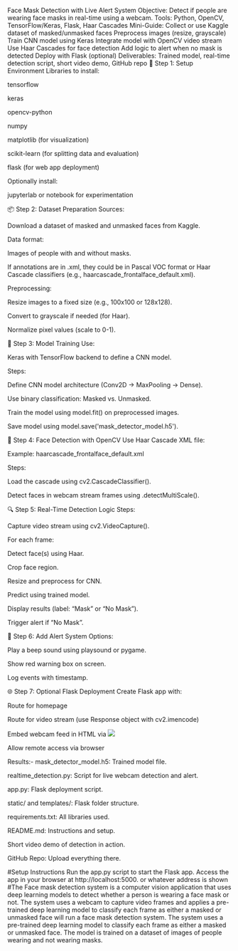 Face Mask Detection with Live Alert System
Objective: Detect if people are wearing face masks in real-time using a webcam.
Tools: Python, OpenCV, TensorFlow/Keras, Flask, Haar Cascades
Mini-Guide:
Collect or use Kaggle dataset of masked/unmasked faces
Preprocess images (resize, grayscale)
Train CNN model using Keras
Integrate model with OpenCV video stream
Use Haar Cascades for face detection
Add logic to alert when no mask is detected
Deploy with Flask (optional)
Deliverables: Trained model, real-time detection script, short video demo, GitHub repo 
📁 Step 1: Setup Environment
Libraries to install:

tensorflow

keras

opencv-python

numpy

matplotlib (for visualization)

scikit-learn (for splitting data and evaluation)

flask (for web app deployment)

Optionally install:

jupyterlab or notebook for experimentation

📦 Step 2: Dataset Preparation
Sources:

Download a dataset of masked and unmasked faces from Kaggle.

Data format:

Images of people with and without masks.

If annotations are in .xml, they could be in Pascal VOC format or Haar Cascade classifiers (e.g., haarcascade_frontalface_default.xml).

Preprocessing:

Resize images to a fixed size (e.g., 100x100 or 128x128).

Convert to grayscale if needed (for Haar).

Normalize pixel values (scale to 0-1).

🧠 Step 3: Model Training
Use:

Keras with TensorFlow backend to define a CNN model.

Steps:

Define CNN model architecture (Conv2D → MaxPooling → Dense).

Use binary classification: Masked vs. Unmasked.

Train the model using model.fit() on preprocessed images.

Save model using model.save('mask_detector_model.h5').

📸 Step 4: Face Detection with OpenCV
Use Haar Cascade XML file:

Example: haarcascade_frontalface_default.xml

Steps:

Load the cascade using cv2.CascadeClassifier().

Detect faces in webcam stream frames using .detectMultiScale().

🔍 Step 5: Real-Time Detection Logic
Steps:

Capture video stream using cv2.VideoCapture().

For each frame:

Detect face(s) using Haar.

Crop face region.

Resize and preprocess for CNN.

Predict using trained model.

Display results (label: “Mask” or “No Mask”).

Trigger alert if “No Mask”.

🔔 Step 6: Add Alert System
Options:

Play a beep sound using playsound or pygame.

Show red warning box on screen.

Log events with timestamp.

🌐 Step 7: Optional Flask Deployment
Create Flask app with:

Route for homepage

Route for video stream (use Response object with cv2.imencode)

Embed webcam feed in HTML via <img src="/video_feed">

Allow remote access via browser

Results:-
mask_detector_model.h5: Trained model file.

realtime_detection.py: Script for live webcam detection and alert.

app.py: Flask deployment script.

static/ and templates/: Flask folder structure.

requirements.txt: All libraries used.

README.md: Instructions and setup.

Short video demo of detection in action.

GitHub Repo: Upload everything there.

#Setup Instructions
Run the app.py script to start the Flask app.
Access the app in your browser at http://localhost:5000. or whatever address is shown
#The Face mask detection system is a computer vision application that uses deep learning models to detect whether a person is wearing a face mask or not. The system uses a webcam to capture video frames and applies a pre-trained deep learning model to classify each frame as either a masked or unmasked face will run a face mask detection system.
The system uses a pre-trained deep learning model to classify each frame as either a masked or unmasked face. The model is trained on a dataset of images of people wearing and not wearing masks.